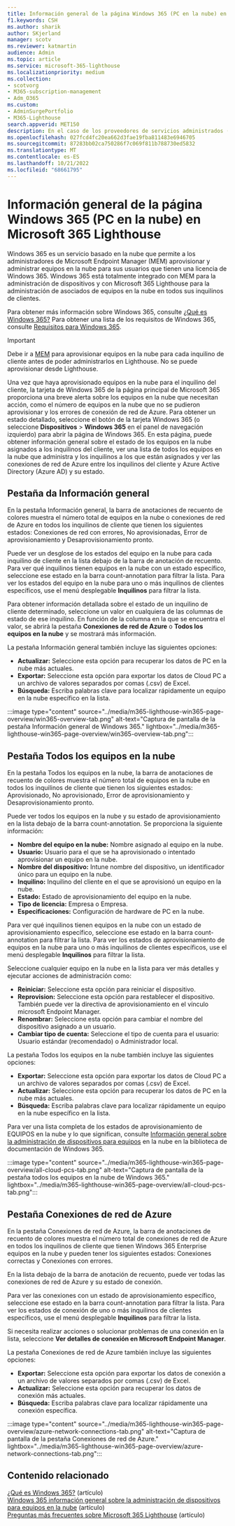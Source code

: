 ```yaml
---
title: Información general de la página Windows 365 (PC en la nube) en Microsoft 365 Lighthouse
f1.keywords: CSH
ms.author: sharik
author: SKjerland
manager: scotv
ms.reviewer: katmartin
audience: Admin
ms.topic: article
ms.service: microsoft-365-lighthouse
ms.localizationpriority: medium
ms.collection:
- scotvorg
- M365-subscription-management
- Adm_O365
ms.custom:
- AdminSurgePortfolio
- M365-Lighthouse
search.appverid: MET150
description: En el caso de los proveedores de servicios administrados (MSP) que usan Microsoft 365 Lighthouse, obtenga información sobre la página Windows 365 (PC en la nube).
ms.openlocfilehash: 027fcd4fc20ea662d3fae19fba811483e6946705
ms.sourcegitcommit: 87283bb02ca750286f7c069f811b788730ed5832
ms.translationtype: MT
ms.contentlocale: es-ES
ms.lasthandoff: 10/21/2022
ms.locfileid: "68661795"
---
```

# <a name="overview-of-the-windows-365-cloud-pcs-page-in-microsoft-365-lighthouse"></a>Información general de la página Windows 365 (PC en la nube) en Microsoft 365 Lighthouse  
  
Windows 365 es un servicio basado en la nube que permite a los administradores de Microsoft Endpoint Manager (MEM) aprovisionar y administrar equipos en la nube para sus usuarios que tienen una licencia de Windows 365. Windows 365 está totalmente integrado con MEM para la administración de dispositivos y con Microsoft 365 Lighthouse para la administración de asociados de equipos en la nube en todos sus inquilinos de clientes.

Para obtener más información sobre Windows 365, consulte [¿Qué es Windows 365?](/windows-365/overview) Para obtener una lista de los requisitos de Windows 365, consulte [Requisitos para Windows 365](/windows-365/enterprise/requirements).

> [!IMPORTANT]
> Debe ir a [MEM](https://go.microsoft.com/fwlink/p/?linkid=2150463) para aprovisionar equipos en la nube para cada inquilino de cliente antes de poder administrarlos en Lighthouse. No se puede aprovisionar desde Lighthouse.

Una vez que haya aprovisionado equipos en la nube para el inquilino del cliente, la tarjeta de Windows 365 de la página principal de Microsoft 365 proporciona una breve alerta sobre los equipos en la nube que necesitan acción, como el número de equipos en la nube que no se pudieron aprovisionar y los errores de conexión de red de Azure. Para obtener un estado detallado, seleccione el botón de la tarjeta Windows 365 (o seleccione **Dispositivos** >  **Windows 365** en el panel de navegación izquierdo) para abrir la página de Windows 365. En esta página, puede obtener información general sobre el estado de los equipos en la nube asignados a los inquilinos del cliente, ver una lista de todos los equipos en la nube que administra y los inquilinos a los que están asignados y ver las conexiones de red de Azure entre los inquilinos del cliente y Azure Active Directory (Azure AD) y su estado.

## <a name="overview-tab"></a>‎Pestaña da Información general

En la pestaña Información general, la barra de anotaciones de recuento de colores muestra el número total de equipos en la nube o conexiones de red de Azure en todos los inquilinos de cliente que tienen los siguientes estados: Conexiones de red con errores, No aprovisionadas, Error de aprovisionamiento y Desaprovisionamiento pronto.

Puede ver un desglose de los estados del equipo en la nube para cada inquilino de cliente en la lista debajo de la barra de anotación de recuento. Para ver qué inquilinos tienen equipos en la nube con un estado específico, seleccione ese estado en la barra count-annotation para filtrar la lista. Para ver los estados del equipo en la nube para uno o más inquilinos de clientes específicos, use el menú desplegable **Inquilinos** para filtrar la lista.

Para obtener información detallada sobre el estado de un inquilino de cliente determinado, seleccione un valor en cualquiera de las columnas de estado de ese inquilino. En función de la columna en la que se encuentra el valor, se abrirá la pestaña **Conexiones de red de Azure** o **Todos los equipos en la nube** y se mostrará más información.

La pestaña Información general también incluye las siguientes opciones:

- **Actualizar:** Seleccione esta opción para recuperar los datos de PC en la nube más actuales.
- **Exportar:** Seleccione esta opción para exportar los datos de Cloud PC a un archivo de valores separados por comas (.csv) de Excel.
- **Búsqueda:** Escriba palabras clave para localizar rápidamente un equipo en la nube específico en la lista.

:::image type="content" source="../media/m365-lighthouse-win365-page-overview/win365-overview-tab.png" alt-text="Captura de pantalla de la pestaña Información general de Windows 365." lightbox="../media/m365-lighthouse-win365-page-overview/win365-overview-tab.png":::

## <a name="all-cloud-pcs-tab"></a>Pestaña Todos los equipos en la nube

En la pestaña Todos los equipos en la nube, la barra de anotaciones de recuento de colores muestra el número total de equipos en la nube en todos los inquilinos de cliente que tienen los siguientes estados: Aprovisionado, No aprovisionado, Error de aprovisionamiento y Desaprovisionamiento pronto.

Puede ver todos los equipos en la nube y su estado de aprovisionamiento en la lista debajo de la barra count-annotation. Se proporciona la siguiente información:

- **Nombre del equipo en la nube:** Nombre asignado al equipo en la nube.
- **Usuario:** Usuario para el que se ha aprovisionado o intentado aprovisionar un equipo en la nube.
- **Nombre del dispositivo:** Intune nombre del dispositivo, un identificador único para un equipo en la nube.
- **Inquilino:** Inquilino del cliente en el que se aprovisionó un equipo en la nube.
- **Estado:** Estado de aprovisionamiento del equipo en la nube.
- **Tipo de licencia:** Empresa o Empresa.
- **Especificaciones:** Configuración de hardware de PC en la nube.

Para ver qué inquilinos tienen equipos en la nube con un estado de aprovisionamiento específico, seleccione ese estado en la barra count-annotation para filtrar la lista. Para ver los estados de aprovisionamiento de equipos en la nube para uno o más inquilinos de clientes específicos, use el menú desplegable **Inquilinos** para filtrar la lista.

Seleccione cualquier equipo en la nube en la lista para ver más detalles y ejecutar acciones de administración como:
- **Reiniciar:** Seleccione esta opción para reiniciar el dispositivo. 
- **Reprovision:** Seleccione esta opción para restablecer el dispositivo. También puede ver la directiva de aprovisionamiento en el vínculo microsoft Endpoint Manager.
- **Renombrar:** Seleccione esta opción para cambiar el nombre del dispositivo asignado a un usuario.
- **Cambiar tipo de cuenta:** Seleccione el tipo de cuenta para el usuario: Usuario estándar (recomendado) o Administrador local.

La pestaña Todos los equipos en la nube también incluye las siguientes opciones:

- **Exportar:** Seleccione esta opción para exportar los datos de Cloud PC a un archivo de valores separados por comas (.csv) de Excel.
- **Actualizar:** Seleccione esta opción para recuperar los datos de PC en la nube más actuales.
- **Búsqueda:** Escriba palabras clave para localizar rápidamente un equipo en la nube específico en la lista.

Para ver una lista completa de los estados de aprovisionamiento de EQUIPOS en la nube y lo que significan, consulte [Información general sobre la administración de dispositivos para equipos](/windows-365/enterprise/device-management-overview#column-details) en la nube en la biblioteca de documentación de Windows 365.

:::image type="content" source="../media/m365-lighthouse-win365-page-overview/all-cloud-pcs-tab.png" alt-text="Captura de pantalla de la pestaña todos los equipos en la nube de Windows 365." lightbox="../media/m365-lighthouse-win365-page-overview/all-cloud-pcs-tab.png":::

## <a name="azure-network-connections-tab"></a>Pestaña Conexiones de red de Azure

En la pestaña Conexiones de red de Azure, la barra de anotaciones de recuento de colores muestra el número total de conexiones de red de Azure en todos los inquilinos de cliente que tienen Windows 365 Enterprise equipos en la nube y pueden tener los siguientes estados: Conexiones correctas y Conexiones con errores.

En la lista debajo de la barra de anotación de recuento, puede ver todas las conexiones de red de Azure y su estado de conexión.

Para ver las conexiones con un estado de aprovisionamiento específico, seleccione ese estado en la barra count-annotation para filtrar la lista. Para ver los estados de conexión de uno o más inquilinos de clientes específicos, use el menú desplegable **Inquilinos** para filtrar la lista.

Si necesita realizar acciones o solucionar problemas de una conexión en la lista, seleccione **Ver detalles de conexión en Microsoft Endpoint Manager**.

La pestaña Conexiones de red de Azure también incluye las siguientes opciones:

- **Exportar:** Seleccione esta opción para exportar los datos de conexión a un archivo de valores separados por comas (.csv) de Excel.
- **Actualizar:** Seleccione esta opción para recuperar los datos de conexión más actuales.
- **Búsqueda:** Escriba palabras clave para localizar rápidamente una conexión específica.

:::image type="content" source="../media/m365-lighthouse-win365-page-overview/azure-network-connections-tab.png" alt-text="Captura de pantalla de la pestaña Conexiones de red de Azure." lightbox="../media/m365-lighthouse-win365-page-overview/azure-network-connections-tab.png":::

## <a name="related-content"></a>Contenido relacionado

[¿Qué es Windows 365?](/windows-365/overview) (artículo)\
[Windows 365 información general sobre la administración de dispositivos para equipos en la nube](/windows-365/enterprise/device-management-overview) (artículo)\
[Preguntas más frecuentes sobre Microsoft 365 Lighthouse](m365-lighthouse-faq.yml) (artículo)